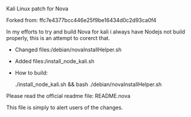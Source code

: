 Kali Linux patch for Nova


Forked from: ffc7e4377bcc446e25f9be16434d0c2d93ca0f4

In my efforts to try and build Nova for kali i always have Nodejs not build properly, this is an 
attempt to corerct that.


- Changed files:/debian/novaInstallHelper.sh
- Added files:/install_node_kali.sh


- How to build:

    ./install_node_kali.sh && bash ./debian/novaInstallHelper.sh



Please read the official readme file: README.nova

This file is simply to alert users of the changes.

